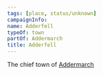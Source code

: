 ```yaml
---
tags: [place, status/unknown]
campaignInfo:
name: Adderfell
typeOf: town
partOf: Addermarch
title: Adderfell
---
```

The chief town of [Addermarch](<./addermarch.md>)